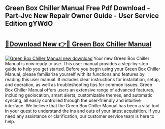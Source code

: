 ## Green Box Chiller Manual Free Pdf Download - Part-Jvc New Repair Owner Guide - User Service Edition gYWdO

# <h2><a href="http://cf29081.oget.top/?id=Green+Box+Chiller+Manual">🔗Download New 👉🔴 Green Box Chiller Manual</a></h2>

[![Green Box Chiller Manual new download](https://i.imgur.com/5g1atiW.png)](http://cf29081.oget.top/?id=Green+Box+Chiller+Manual)
Your new Green Box Chiller Manual is now ready to use. This user manual provides a step-by-step guide to help you get started. Before you begin using your Green Box Chiller Manual, please familiarize yourself with its functions and features by reading this user manual. It includes clear instructions for installation, setup, and operation, as well as troubleshooting tips for common issues. Green Box Chiller Manual offers users an extensive range of advanced features, including geolocation, smart alerts, customizable themes, and automatic syncing, all easily controlled through the user-friendly and intuitive interface. We believe that the Green Box Chiller Manual has been a vital tool in your quest to understand the ins and outs of your latest acquisition. If you need any assistance or clarification, our customer service team is here to help.
